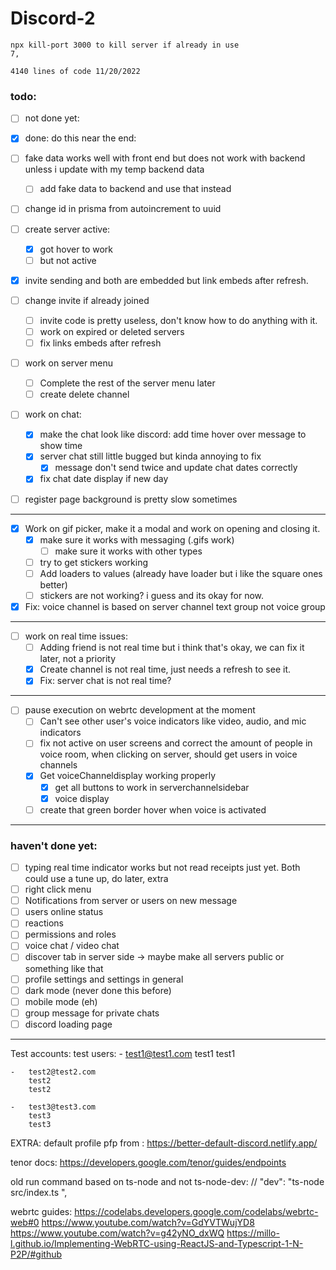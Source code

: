 # Discord-2
    npx kill-port 3000 to kill server if already in use
    7,

    4140 lines of code 11/20/2022


### todo: 
- [ ] not done yet:
- [x] done: 
do this near the end:
- [ ] fake data works well with front end but does not work with backend unless i update with my temp backend data
    - [ ] add fake data to backend and use that instead
- [ ] change id in prisma from autoincrement to uuid




- [ ] create server active: 
    - [x] got hover to work 
    - [ ] but not active
- [x] invite sending and both are embedded but link embeds after refresh.
- [ ] change invite if already joined
    - [ ] invite code is pretty useless, don't know how to do anything with it.
    - [ ] work on expired or deleted servers
    - [ ] fix links embeds after refresh 
- [ ] work on server menu
    - [ ] Complete the rest of the server menu later
    - [ ] create delete channel 
- [ ] work on chat:
    - [x] make the chat look like discord: add time hover over message to show time
    - [x] server chat still little bugged but kinda annoying to fix 
        - [x] message don't send twice and update chat dates correctly
    - [x] fix chat date display if new day
- [ ] register page background is pretty slow sometimes
---
- [x] Work on gif picker, make it a modal and work on opening and closing it. 
    - [x] make sure it works with messaging (.gifs work)
        - [ ] make sure it works with other types
    - [ ] try to get stickers working
    - [ ] Add loaders to values (already have loader but i like the square ones better)
    - [ ] stickers are not working? i guess and its okay for now.
- [x] Fix: voice channel is based on server channel text group not voice group
---

- [ ] work  on real time issues: 
    - [ ] Adding friend is not real time but i think that's okay, we can fix it later, not a priority 
    - [x] Create channel is not real time, just needs a refresh
    to see it.
    - [x] Fix: server chat is not real time?
---

- [ ] pause execution on webrtc development at the moment
    - [ ] Can't see other user's voice indicators like video, audio, and mic indicators
    - [ ] fix not active on user screens and correct the amount of people in voice room, when clicking on server, should get users in voice channels
    - [x] Get voiceChanneldisplay working properly
        - [x] get all buttons to work in serverchannelsidebar 
        - [x] voice display
    - [ ] create that green border hover when voice is activated
---

### haven't done yet:
- [ ] typing real time indicator works but not read receipts just yet. Both could use a tune up, do later, extra  
- [ ]  right click menu 
- [ ]  Notifications from server or users on new message
- [ ]  users online status
- [ ]  reactions
- [ ]  permissions and roles
- [ ]  voice chat / video chat
- [ ]  discover tab in server side -> maybe make all servers public or something like that
- [ ]  profile settings and settings in general
- [ ]  dark mode (never done this before)
- [ ]  mobile mode (eh)
- [ ]  group message for private chats
- [ ]  discord loading page
---

Test accounts:
test users:
    -   test1@test1.com
        test1
        test1

    -   test2@test2.com
        test2
        test2

    -   test3@test3.com
        test3
        test3


EXTRA:
default profile pfp from : https://better-default-discord.netlify.app/

tenor docs: https://developers.google.com/tenor/guides/endpoints

    
old run command based on ts-node and not ts-node-dev: // "dev": "ts-node src/index.ts ",

webrtc guides: 
https://codelabs.developers.google.com/codelabs/webrtc-web#0
https://www.youtube.com/watch?v=GdYVTWujYD8
https://www.youtube.com/watch?v=g42yNO_dxWQ
https://millo-l.github.io/Implementing-WebRTC-using-ReactJS-and-Typescript-1-N-P2P/#github

